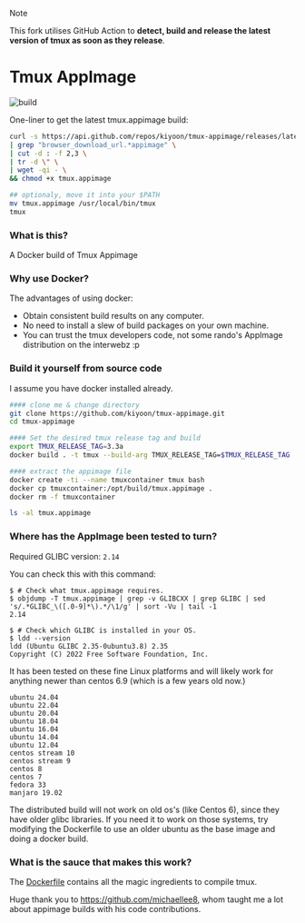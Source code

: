 
> [!NOTE]
> This fork utilises GitHub Action to **detect, build and release the latest version of tmux as soon as they release**.

# Tmux AppImage
![build](https://github.com/kiyoon/tmux-appimage/actions/workflows/check_tmux_version.yml/badge.svg)

One-liner to get the latest tmux.appimage build:
```bash
curl -s https://api.github.com/repos/kiyoon/tmux-appimage/releases/latest \
| grep "browser_download_url.*appimage" \
| cut -d : -f 2,3 \
| tr -d \" \
| wget -qi - \
&& chmod +x tmux.appimage

## optionaly, move it into your $PATH
mv tmux.appimage /usr/local/bin/tmux
tmux
```

### What is this?
A Docker build of Tmux Appimage

### Why use Docker?
The advantages of using docker:
- Obtain consistent build results on any computer.
- No need to install a slew of build packages on your own machine.
- You can trust the tmux developers code, not some rando's AppImage distribution on the interwebz :p

### Build it yourself from source code
I assume you have docker installed already.
```bash
#### clone me & change directory
git clone https://github.com/kiyoon/tmux-appimage.git
cd tmux-appimage

#### Set the desired tmux release tag and build
export TMUX_RELEASE_TAG=3.3a
docker build . -t tmux --build-arg TMUX_RELEASE_TAG=$TMUX_RELEASE_TAG 

#### extract the appimage file
docker create -ti --name tmuxcontainer tmux bash
docker cp tmuxcontainer:/opt/build/tmux.appimage .
docker rm -f tmuxcontainer

ls -al tmux.appimage
```

### Where has the AppImage been tested to turn?

Required GLIBC version: `2.14`

You can check this with this command:

```console
$ # Check what tmux.appimage requires.
$ objdump -T tmux.appimage | grep -v GLIBCXX | grep GLIBC | sed 's/.*GLIBC_\([.0-9]*\).*/\1/g' | sort -Vu | tail -1
2.14

$ # Check which GLIBC is installed in your OS.
$ ldd --version
ldd (Ubuntu GLIBC 2.35-0ubuntu3.8) 2.35
Copyright (C) 2022 Free Software Foundation, Inc.
```

It has been tested on these fine Linux platforms and will likely work for anything newer than centos 6.9 (which is a few years old now.)

```
ubuntu 24.04
ubuntu 22.04
ubuntu 20.04
ubuntu 18.04
ubuntu 16.04
ubuntu 14.04
ubuntu 12.04
centos stream 10
centos stream 9
centos 8
centos 7
fedora 33
manjaro 19.02
```
The distributed build will not work on old os's (like Centos 6), since they have older glibc libraries.
If you need it to work on those systems, try modifying the Dockerfile to use an older ubuntu as the base image and doing a docker build.

### What is the sauce that makes this work?
The [Dockerfile](Dockerfile) contains all the magic ingredients to compile tmux.

Huge thank you to https://github.com/michaellee8, whom taught me a lot about appimage builds with his code contributions.
